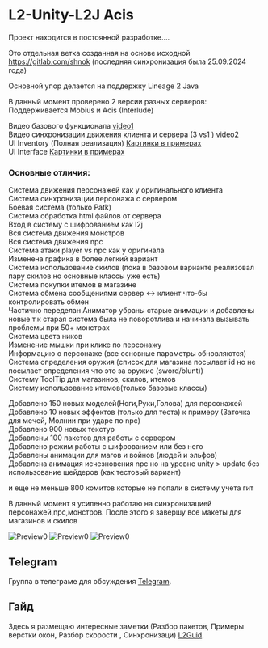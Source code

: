 # L2-Unity-L2J Acis

<p>Проект находится в постоянной разработке....</p>

Это отдельная ветка созданная на основе исходной https://gitlab.com/shnok (последняя синхронизация была 25.09.2024 года)

Основной упор делается на поддержку Lineage 2 Java 

В данный момент проверено 2 версии разных серверов:
Поддерживается Mobius и Acis  (Interlude)

Видео базового функционала [video1](https://jmp.sh/70qYH2gU)   
Видео синхронизации движения клиента и сервера (3 vs1 ) [video2](https://jmp.sh/GX3m6XIs)    
UI Inventory (Полная реализация) [Картинки в примерах](https://github.com/gawric/Unity-Client-for-L2J/blob/main/Docs/Ui.md)     
UI Interface [Картинки в примерах](https://github.com/gawric/Unity-Client-for-L2J/blob/main/Docs/Ui_Interface.md)       
### Основные отличия:    
Система движения персонажей как у оригинального клиента  
Система синхронизации персонажа с сервером  
Боевая система (только Patk)  
Система обработка html файлов от сервера  
Вход в систему с шифрованием как l2j   
Вся система движения монстров     
Вся система движения npc  
Система атаки player vs npc как у оригинала  
Изменена графика в более легкий вариант   
Система использование скилов (пока в базовом варианте реализовал пару скилов но основные классы уже есть)  
Система покупки итемов в магазине  
Система обмена сообщениями сервер <-> клиент что-бы контролировать обмен  
Частично переделан Аниматор убраны старые анимации и добавлены новые т.к старая система была не поворотлива и начинала вызывать проблемы при 50+ монстрах  
Система цвета ников  
Изменение мышки при клике по персонажу  
Информацию о персонаже (все основные параметры обновляются)  
Система определения оружия (список для магазина посылает id но не посылает определения что это за оружие (sword/blunt))  
Систему ToolTip для магазинов, скилов, итемов  
Систему использование итемов(только базовые классы)  

Добавлено 150 новых моделей(Ноги,Руки,Голова) для персонажей  
Добавлено 10 новых эффектов (только для теста) к примеру (Заточка для мечей, Молнии при ударе по npc)  
Добавлено 900 новых текстур  
Добавлены 100 пакетов для работы с сервером  
Добавлено режим работы с шифрованием или без него  
Добавлены анимации для магов и войнов (людей и эльфов)  
Добавлена анимация исчезновения npc но на уровне unity > update  без использование шейдеров (как тестовый вариант)  

и еще не меньше 800 комитов которые не попали в систему учета гит  


В данный момент я усиленно работаю на синхронизацией персонажей,npc,монстров. После этого я завершу все макеты для магазинов и скилов  

<img src="https://i.ibb.co/fVPrb7m2/base-walpepr-2.png" alt="Preview0" style="max-width: 75%; height: auto;">  
<img src="https://i.ibb.co/js319yZ/sword-glow.png" alt="Preview0" style="max-width: 75%; height: auto;">  
<img src="https://i.postimg.cc/RhzrQjzS/buy-sell.png" alt="Preview0" style="max-width: 75%; height: auto;">  

## Telegram  
Группа в телеграме для обсуждения  [Telegram](https://t.me/l2unityForL2j).  


## Гайд  
Здесь я размещаю интересные заметки (Разбор пакетов, Примеры верстки окон, Разбор скорости , Синхронизаци)  [L2Guid](https://github.com/gawric/Guide-L2Unity).  
